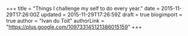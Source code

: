 +++
title = "Things I challenge my self to do every year."
date = 2015-11-29T17:26:00Z
updated = 2015-11-29T17:26:59Z
draft = true
blogimport = true 
author = "Ivan du Toit"
authorLink = "https://plus.google.com/109733145121386015159"
+++


